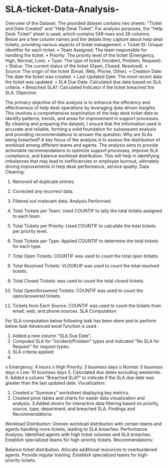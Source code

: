 # SLA-ticket-Data-Analysis-

Overview of the Dataset:
The provided dataset contains two sheets: "Ticket and Date Created" and "Help Desk Ticket". For analysis
purposes, the "Help Desk Ticket" sheet is used, which contains 549 rows and 26 columns. Below are a few
column names and the details they capture about help desk tickets, providing various aspects of ticket
management.
• Ticket ID: Unique identifier for each ticket.
• Team Assigned: The team responsible for handling the ticket.
• Priority: The priority level of the ticket (Emergency, High, Normal, Low).
• Type: The type of ticket (Incident, Problem, Request).
• Status: The current status of the ticket (Open, Closed, Resolved).
• Source: The origin of the ticket (Email, Web, Phone, Other).
• Creation Date: The date the ticket was created.
• Last Updated Date: The most recent date the ticket was updated.
• SLA Due Date: Calculated due date based on SLA criteria.
• Breached SLA?: Calculated Indicator if the ticket breached the SLA.
Objective:

The primary objective of this analysis is to enhance the efficiency and effectiveness of help desk operations
by leveraging data-driven insights. This involves a comprehensive examination of the help desk ticket data
to identify patterns, trends, and areas for improvement in support processes. By cleaning and preparing the
dataset, I ensure that the information used is accurate and reliable, forming a solid foundation for subsequent
analysis and providing recommendations to answer the question: Why are SLAs being breached?
A key focus of the analysis is to assess the distribution of workload among different teams and agents. The
analysis aims to provide actionable recommendations to optimize support processes, improve SLA
compliance, and balance workload distribution. This will help in identifying imbalances that may lead to
inefficiencies or employee burnout, ultimately driving improvements in help desk performance, service
quality.
Data Cleaning:

1. Removed all duplicate entries.
2. Corrected any incorrect data.
3. Filtered out irrelevant data.
Analysis Performed:

1. Total Tickets per Team: Used COUNTIF to tally the total tickets assigned to each team.
2. Total Tickets per Priority: Used COUNTIF to calculate the total tickets per priority level.
3. Total Tickets per Type: Applied COUNTIF to determine the total tickets for each type.
4. Total Open Tickets: COUNTIF was used to count the total open tickets.
5. Total Resolved Tickets: VLOOKUP was used to count the total resolved tickets.
6. Total Closed Tickets: was used to count the total closed tickets.
7. Total Open/Answered Tickets: COUNTIF was used to count the open/answered tickets.
8. Tickets from Each Source: COUNTIF was used to count the tickets from email, web, and phone
sources.
SLA Computation:

For SLA computation below following task has been done and to perform below task Advanced excel
function is used :
1. Added a new column "SLA Due Date".
2. Computed SLA for "Incident/Problem" types and indicated "No SLA for Request" for request types.
3. SLA criteria applied:
4. 
o Emergency: 4 hours
o High Priority: 3 business days
o Normal: 5 business days
o Low: 10 business days
5. Calculated due dates excluding weekends.
6. Added a column "Breached SLA?" to indicate if the SLA due date was greater than the last updated
date.
Visualization:

1. Created a "Summary" worksheet displaying key metrics.
2. Created pivot tables and charts for easier data visualization and analysis.
3.Added slicers for interactive data filtering based on priority, source, type, department, and breached
SLA.
Findings and Recommendations:

Workload Distribution: Uneven workload distribution with certain teams and agents handling
more tickets, leading to SLA breaches.
Performance Analysis: Identified agents with high ticket volumes and SLA breaches.
Establish specialized teams for high-priority tickets.
Recommendations:

Balance ticket distribution.
Allocate additional resources to overburdened agents.
Provide regular training.
Establish specialized teams for high-priority tickets.
